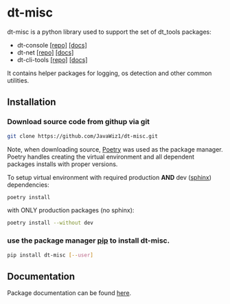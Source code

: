 # dt-misc

dt-misc is a python library used to support the set of dt_tools packages:
 - dt-console  [[repo]](https://github.com/JavaWiz1/dt-console)  [[docs]](https://htmlpreview.github.io/?https://github.com/JavaWiz1/dt-console/blob/develop/docs/html/index.html)
 - dt-net  [[repo]](https://github.com/JavaWiz1/dt-net)  [[docs]](https://htmlpreview.github.io/?https://github.com/JavaWiz1/dt-net/blob/develop/docs/html/index.html)
 - dt-cli-tools  [[repo]](https://github.com/JavaWiz1/dt-cli-tools)  [[docs]](https://htmlpreview.github.io/?https://github.com/JavaWiz1/dt-cli-tools/blob/develop/docs/html/index.html)

It contains helper packages for logging, os detection and other common utilities.

## Installation

### Download source code from githup via git
```bash
git clone https://github.com/JavaWiz1/dt-misc.git
```
Note, when downloading source, [Poetry](https://python-poetry.org/docs/) was used as the package manager.  Poetry 
handles creating the virtual environment and all dependent packages installs with proper versions.

To setup virtual environment with required production __AND__ dev ([sphinx](https://www.sphinx-doc.org/en/master/)) dependencies:
```bash
poetry install
```

with ONLY production packages (no sphinx):
```bash
poetry install --without dev
```

### use the package manager [pip](https://pip.pypa.io/en/stable/) to install dt-misc.

```bash
pip install dt-misc [--user]
```

## Documentation
Package documentation can be found [here](https://htmlpreview.github.io/?https://github.com/JavaWiz1/dt-misc/blob/develop/docs/html/index.html).
